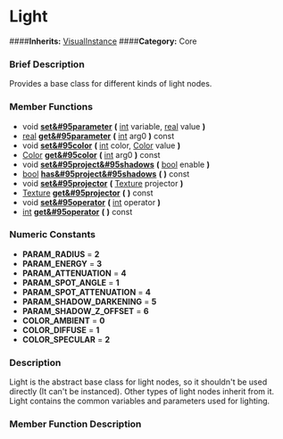 #  Light  
####**Inherits:** [VisualInstance](class_visualinstance)
####**Category:** Core

###  Brief Description  
Provides a base class for different kinds of light nodes.

###  Member Functions 
  * void  **[set&#95parameter](#set_parameter)**  **(** [int](class_int) variable, [real](class_real) value  **)**
  * [real](class_real)  **[get&#95parameter](#get_parameter)**  **(** [int](class_int) arg0  **)** const
  * void  **[set&#95color](#set_color)**  **(** [int](class_int) color, [Color](class_color) value  **)**
  * [Color](class_color)  **[get&#95color](#get_color)**  **(** [int](class_int) arg0  **)** const
  * void  **[set&#95project&#95shadows](#set_project_shadows)**  **(** [bool](class_bool) enable  **)**
  * [bool](class_bool)  **[has&#95project&#95shadows](#has_project_shadows)**  **(** **)** const
  * void  **[set&#95projector](#set_projector)**  **(** [Texture](class_texture) projector  **)**
  * [Texture](class_texture)  **[get&#95projector](#get_projector)**  **(** **)** const
  * void  **[set&#95operator](#set_operator)**  **(** [int](class_int) operator  **)**
  * [int](class_int)  **[get&#95operator](#get_operator)**  **(** **)** const

###  Numeric Constants  
  * **PARAM_RADIUS** = **2**
  * **PARAM_ENERGY** = **3**
  * **PARAM_ATTENUATION** = **4**
  * **PARAM_SPOT_ANGLE** = **1**
  * **PARAM_SPOT_ATTENUATION** = **4**
  * **PARAM_SHADOW_DARKENING** = **5**
  * **PARAM_SHADOW_Z_OFFSET** = **6**
  * **COLOR_AMBIENT** = **0**
  * **COLOR_DIFFUSE** = **1**
  * **COLOR_SPECULAR** = **2**

###  Description  
Light is the abstract base class for light nodes, so it shouldn't be used directly (It can't be instanced). Other types of light nodes inherit from it. Light contains the common variables and parameters used for lighting.

###  Member Function Description  
